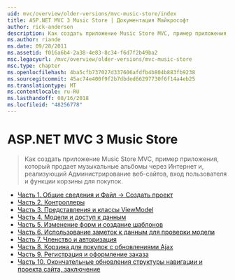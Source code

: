 ```yaml
---
uid: mvc/overview/older-versions/mvc-music-store/index
title: ASP.NET MVC 3 Music Store | Документация Майкрософт
author: rick-anderson
description: Как создать приложение Music Store MVC, пример приложения, который продает музыкальные альбомы через Интернет и, реализующий сайта администрирования, пользователя входа в систему...
ms.author: riande
ms.date: 09/28/2011
ms.assetid: f016a6b4-2a38-4e83-8c34-f6d7f2b49ba2
msc.legacyurl: /mvc/overview/older-versions/mvc-music-store
msc.type: chapter
ms.openlocfilehash: 4ba5cfb737027d337606afdfb4b804b883fb9238
ms.sourcegitcommit: 45ac74e400f9f2b7dbded66297730f6f14a4eb25
ms.translationtype: MT
ms.contentlocale: ru-RU
ms.lasthandoff: 08/16/2018
ms.locfileid: "48256778"
---
```

<a name="aspnet-mvc-3-music-store"></a>ASP.NET MVC 3 Music Store
====================
> Как создать приложение Music Store MVC, пример приложения, который продает музыкальные альбомы через Интернет и, реализующий Администрирование веб-сайтов, вход пользователя и функции корзины для покупок.


- [Часть 1. Общие сведения и Файл -> Создать проект](mvc-music-store-part-1.md)
- [Часть 2. Контроллеры](mvc-music-store-part-2.md)
- [Часть 3. Представления и классы ViewModel](mvc-music-store-part-3.md)
- [Часть 4. Модели и доступ к данным](mvc-music-store-part-4.md)
- [Часть 5. Изменение форм и создание шаблонов](mvc-music-store-part-5.md)
- [Часть 6. Использование заметок к данным для проверки модели](mvc-music-store-part-6.md)
- [Часть 7. Членство и авторизация](mvc-music-store-part-7.md)
- [Часть 8. Корзина для покупок с обновлениями Ajax](mvc-music-store-part-8.md)
- [Часть 9. Регистрация и оформление заказа](mvc-music-store-part-9.md)
- [Часть 10. Окончательные обновления структуры навигации и проекта сайта, заключение](mvc-music-store-part-10.md)
